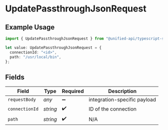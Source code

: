 # UpdatePassthroughJsonRequest

## Example Usage

```typescript
import { UpdatePassthroughJsonRequest } from "@unified-api/typescript-sdk/sdk/models/operations";

let value: UpdatePassthroughJsonRequest = {
  connectionId: "<id>",
  path: "/usr/local/bin",
};
```

## Fields

| Field                        | Type                         | Required                     | Description                  |
| ---------------------------- | ---------------------------- | ---------------------------- | ---------------------------- |
| `requestBody`                | *any*                        | :heavy_minus_sign:           | integration-specific payload |
| `connectionId`               | *string*                     | :heavy_check_mark:           | ID of the connection         |
| `path`                       | *string*                     | :heavy_check_mark:           | N/A                          |